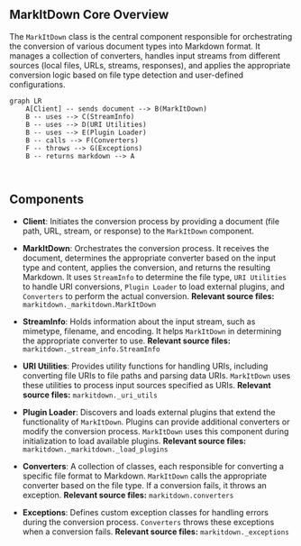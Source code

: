 ## MarkItDown Core Overview

The `MarkItDown` class is the central component responsible for orchestrating the conversion of various document types into Markdown format. It manages a collection of converters, handles input streams from different sources (local files, URLs, streams, responses), and applies the appropriate conversion logic based on file type detection and user-defined configurations.

```mermaid
graph LR
    A[Client] -- sends document --> B(MarkItDown) 
    B -- uses --> C(StreamInfo) 
    B -- uses --> D(URI Utilities)
    B -- uses --> E(Plugin Loader)
    B -- calls --> F(Converters)
    F -- throws --> G(Exceptions)
    B -- returns markdown --> A



```

## Components

- **Client**: Initiates the conversion process by providing a document (file path, URL, stream, or response) to the `MarkItDown` component.

- **MarkItDown**: Orchestrates the conversion process. It receives the document, determines the appropriate converter based on the input type and content, applies the conversion, and returns the resulting Markdown. It uses `StreamInfo` to determine the file type, `URI Utilities` to handle URI conversions, `Plugin Loader` to load external plugins, and `Converters` to perform the actual conversion. **Relevant source files:** `markitdown._markitdown.MarkItDown`

- **StreamInfo**: Holds information about the input stream, such as mimetype, filename, and encoding. It helps `MarkItDown` in determining the appropriate converter to use. **Relevant source files:** `markitdown._stream_info.StreamInfo`

- **URI Utilities**: Provides utility functions for handling URIs, including converting file URIs to file paths and parsing data URIs. `MarkItDown` uses these utilities to process input sources specified as URIs. **Relevant source files:** `markitdown._uri_utils`

- **Plugin Loader**: Discovers and loads external plugins that extend the functionality of `MarkItDown`. Plugins can provide additional converters or modify the conversion process. `MarkItDown` uses this component during initialization to load available plugins. **Relevant source files:** `markitdown._markitdown._load_plugins`

- **Converters**: A collection of classes, each responsible for converting a specific file format to Markdown. `MarkItDown` calls the appropriate converter based on the file type. If a conversion fails, it throws an exception. **Relevant source files:** `markitdown.converters`

- **Exceptions**: Defines custom exception classes for handling errors during the conversion process. `Converters` throws these exceptions when a conversion fails. **Relevant source files:** `markitdown._exceptions`